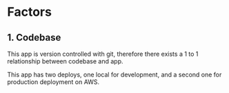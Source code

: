 # Factors
## 1. Codebase
This app is version controlled with git, therefore there exists a 1 to 1 relationship between codebase and app.

This app has two deploys, one local for development, and a second one for production deployment on AWS.
